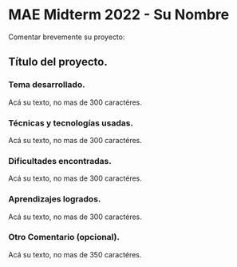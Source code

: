 # MAE Midterm 2022 - Su Nombre

Comentar brevemente su proyecto:


## Título del proyecto. 


### Tema desarrollado. 

Acá su texto, no mas de 300 caractéres.

### Técnicas y tecnologías usadas. 

Acá su texto, no mas de 300 caractéres.

### Dificultades encontradas. 

Acá su texto, no mas de 300 caractéres.

### Aprendizajes logrados. 

Acá su texto, no mas de 300 caractéres.

### Otro Comentario (opcional).

Acá su texto, no mas de 350 caractéres.